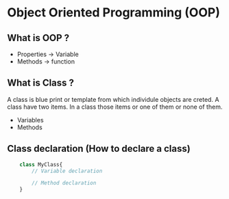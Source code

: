 # Object Oriented Programming (OOP)

## What is OOP ?
<p></p>

- Properties -> Variable
- Methods -> function

## What is Class ?
<p>A class is blue print or template from which individule objects are creted. A class have two items. In a class those items or one of them or none of them.</p>

- Variables
- Methods

## Class declaration (How to declare a class)

```php
    class MyClass{
        // Variable declaration

        // Method declaration
    }
```